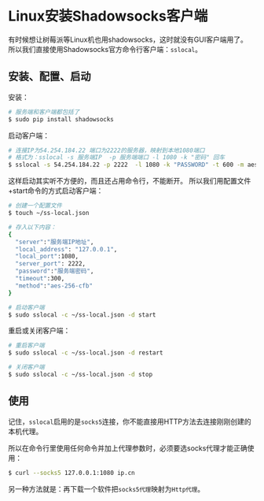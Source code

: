 # Linux安装Shadowsocks客户端

有时候想让树莓派等Linux机也用shadowsocks，这时就没有GUI客户端用了。
所以我们直接使用Shadowsocks官方命令行客户端：`sslocal`。

## 安装、配置、启动
安装：
```sh
# 服务端和客户端都包括了
$ sudo pip install shadowsocks
```

启动客户端：
```sh
# 连接IP为54.254.184.22 端口为2222的服务器，映射到本地1080端口
# 格式为：sslocal -s 服务端IP  -p 服务端端口 -l 1080 -k "密码" 回车
$ sslocal -s 54.254.184.22 -p 2222  -l 1080 -k "PASSWORD" -t 600 -m aes-256-cfb
```

这样启动其实听不方便的，而且还占用命令行，不能断开。
所以我们用配置文件+start命令的方式启动客户端：
```sh
# 创建一个配置文件
$ touch ~/ss-local.json

# 存入以下内容：
{
  "server":"服务端IP地址",
  "local_address": "127.0.0.1",
  "local_port":1080,
  "server_port": 2222,
  "password":"服务端密码",
  "timeout":300,
  "method":"aes-256-cfb"
}

# 启动客户端
$ sudo sslocal -c ~/ss-local.json -d start
```

重启或关闭客户端：
```sh
# 重启客户端
$ sudo sslocal -c ~/ss-local.json -d restart

# 关闭客户端
$ sudo sslocal -c ~/ss-local.json -d stop
```

## 使用
记住，`sslocal`启用的是`socks5`连接，你不能直接用HTTP方法去连接刚刚创建的本机代理。

所以在命令行里使用任何命令并加上代理参数时，必须要选socks代理才能正确使用：
```sh
$ curl --socks5 127.0.0.1:1080 ip.cn
```

另一种方法就是：再下载一个软件把`socks5代理`映射为`Http代理`。
